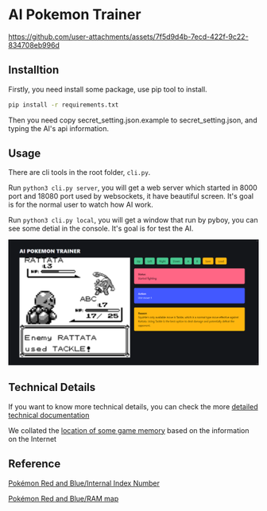 # AI Pokemon Trainer

https://github.com/user-attachments/assets/7f5d9d4b-7ecd-422f-9c22-834708eb996d

## Installtion

Firstly, you need install some package, use pip tool to install.

```bash
pip install -r requirements.txt
```

Then you need copy secret_setting.json.example to secret_setting.json, and typing the AI's api information.

## Usage

There are cli tools in the root folder, `cli.py`.

Run `python3 cli.py server`, you will get a web server which started in 8000 port and 18080 port used by websockets, it have beautiful screen. It's goal is for the normal user to watch how AI work.

Run `python3 cli.py local`, you will get a window that run by pyboy, you can see some detial in the console. It's goal is for test the AI.

![](./docs/img.png)

## Technical Details

If you want to know more technical details, you can check the more [detailed technical documentation](https://github.com/siw028/AI-Pokemon-Trainer/blob/main/docs/running_process.md)

We collated the [location of some game memory](https://github.com/siw028/AI-Pokemon-Trainer/blob/main/docs/memory_address.md) based on the information on the Internet

## Reference

[Pokémon Red and Blue/Internal Index Number](https://tcrf.net/Pok%C3%A9mon_Red_and_Blue/Internal_Index_Number)

[Pokémon Red and Blue/RAM map](https://datacrystal.tcrf.net/wiki/Pok%C3%A9mon_Red_and_Blue/RAM_map)
